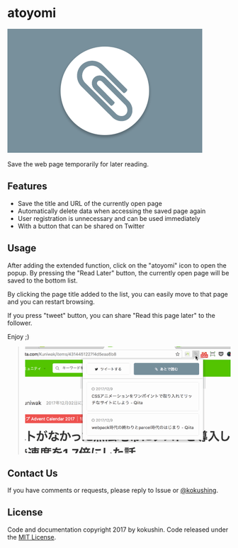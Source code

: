 # atoyomi

![cover](https://github.com/kokushin/atoyomi/blob/master/cover.png?raw=true)

Save the web page temporarily for later reading.

## Features

- Save the title and URL of the currently open page
- Automatically delete data when accessing the saved page again
- User registration is unnecessary and can be used immediately
- With a button that can be shared on Twitter

## Usage

After adding the extended function, click on the "atoyomi" icon to open the popup.
By pressing the "Read Later" button, the currently open page will be saved to the bottom list.

By clicking the page title added to the list, you can easily move to that page and you can restart browsing.

If you press "tweet" button, you can share "Read this page later" to the follower.

Enjoy ;)

> ![demo](https://github.com/kokushin/atoyomi/blob/master/demo.gif?raw=true)


## Contact Us

If you have comments or requests, please reply to Issue or [@kokushing](https://twitter.com/kokushing).

## License

Code and documentation copyright 2017 by kokushin. Code released under the [MIT License](https://github.com/kokushin/atoyomi/blob/master/LICENSE).
